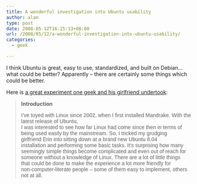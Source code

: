 ```yaml
---
title: A wonderful investigation into Ubuntu usability
author: alan
type: post
date: 2008-05-12T16:25:13+00:00
url: /2008/05/12/a-wonderful-investigation-into-ubuntu-usability/
categories:
  - geek

---
```

I think Ubuntu is great, easy to use, standardized, and built on Debian&#8230; what could be better? Apparently &#8211; there are certainly some things which could be better.

Here is [a great experiment one geek and his girlfriend undertook][1]:

> <p style="margin-bottom: 0pt;">
>   <strong>Introduction</strong>
> </p>
>
> <span style="font-family: Verdana,sans-serif;">I’ve toyed with Linux since 2002, when I first installed Mandrake. With the latest release of Ubuntu,</span><span style="font-family: Verdana,sans-serif;"><br /> I was interested to see how far Linux had come since then in terms of<br /> being used easily by the mainstream. So, I tricked my grudging<br /> girlfriend Erin into sitting down at a brand new Ubuntu 8.04<br /> installation and performing some basic tasks. It’s surprising how many<br /> seemingly simple things become complicated and even out of reach for<br /> someone without a knowledge of Linux. There are a lot of little things<br /> that could be done to make the experience a lot more friendly for<br /> non-computer-literate people – some of them easy to implement, others<br /> not at all.</span>


 [1]: http://contentconsumer.com/2008/04/27/is-ubuntu-useable-enough-for-my-girlfriend/
